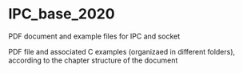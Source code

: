# IPC_base_2020
PDF document and example files for IPC and socket

PDF file and associated C examples (organizaed in different folders), according to the chapter structure of the document
